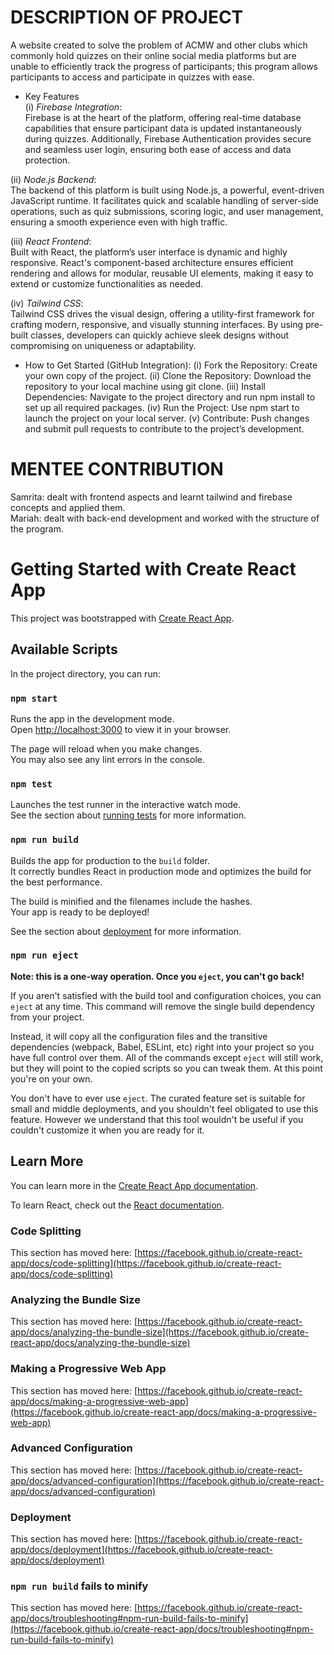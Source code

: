 
# DESCRIPTION OF PROJECT
A website created to solve the problem of ACMW and other clubs which commonly hold quizzes on their online social media platforms but are unable to efficiently track the progress of participants; this program allows participants to access and participate in quizzes with ease.

- Key Features <br>
(i) *Firebase Integration*:  
   Firebase is at the heart of the platform, offering real-time database capabilities that ensure participant data is updated instantaneously during quizzes. Additionally, Firebase Authentication provides secure and seamless user login, ensuring both ease of access and data protection.

(ii) *Node.js Backend*:  
   The backend of this platform is built using Node.js, a powerful, event-driven JavaScript runtime. It facilitates quick and scalable handling of server-side operations, such as quiz submissions, scoring logic, and user management, ensuring a smooth experience even with high traffic.

(iii) *React Frontend*:  
   Built with React, the platform’s user interface is dynamic and highly responsive. React's component-based architecture ensures efficient rendering and allows for modular, reusable UI elements, making it easy to extend or customize functionalities as needed.

(iv) *Tailwind CSS*:  
   Tailwind CSS drives the visual design, offering a utility-first framework for crafting modern, responsive, and visually stunning interfaces. By using pre-built classes, developers can quickly achieve sleek designs without compromising on uniqueness or adaptability.

- How to Get Started (GitHub Integration):
(i) Fork the Repository: Create your own copy of the project.
(ii) Clone the Repository: Download the repository to your local machine using git clone.
(iii) Install Dependencies: Navigate to the project directory and run npm install to set up all required packages.
(iv) Run the Project: Use npm start to launch the project on your local server.
(v) Contribute: Push changes and submit pull requests to contribute to the project’s development.

# MENTEE CONTRIBUTION
Samrita: dealt with frontend aspects and learnt tailwind and firebase concepts and applied them. <br>
Mariah: dealt with back-end development and worked with the structure of the program.

# Getting Started with Create React App

This project was bootstrapped with [Create React App](https://github.com/facebook/create-react-app).

## Available Scripts

In the project directory, you can run:

### `npm start`

Runs the app in the development mode.\
Open [http://localhost:3000](http://localhost:3000) to view it in your browser.

The page will reload when you make changes.\
You may also see any lint errors in the console.

### `npm test`

Launches the test runner in the interactive watch mode.\
See the section about [running tests](https://facebook.github.io/create-react-app/docs/running-tests) for more information.

### `npm run build`

Builds the app for production to the `build` folder.\
It correctly bundles React in production mode and optimizes the build for the best performance.

The build is minified and the filenames include the hashes.\
Your app is ready to be deployed!

See the section about [deployment](https://facebook.github.io/create-react-app/docs/deployment) for more information.

### `npm run eject`

**Note: this is a one-way operation. Once you `eject`, you can't go back!**

If you aren't satisfied with the build tool and configuration choices, you can `eject` at any time. This command will remove the single build dependency from your project.

Instead, it will copy all the configuration files and the transitive dependencies (webpack, Babel, ESLint, etc) right into your project so you have full control over them. All of the commands except `eject` will still work, but they will point to the copied scripts so you can tweak them. At this point you're on your own.

You don't have to ever use `eject`. The curated feature set is suitable for small and middle deployments, and you shouldn't feel obligated to use this feature. However we understand that this tool wouldn't be useful if you couldn't customize it when you are ready for it.

## Learn More

You can learn more in the [Create React App documentation](https://facebook.github.io/create-react-app/docs/getting-started).

To learn React, check out the [React documentation](https://reactjs.org/).

### Code Splitting

This section has moved here: [https://facebook.github.io/create-react-app/docs/code-splitting](https://facebook.github.io/create-react-app/docs/code-splitting)

### Analyzing the Bundle Size

This section has moved here: [https://facebook.github.io/create-react-app/docs/analyzing-the-bundle-size](https://facebook.github.io/create-react-app/docs/analyzing-the-bundle-size)

### Making a Progressive Web App

This section has moved here: [https://facebook.github.io/create-react-app/docs/making-a-progressive-web-app](https://facebook.github.io/create-react-app/docs/making-a-progressive-web-app)

### Advanced Configuration

This section has moved here: [https://facebook.github.io/create-react-app/docs/advanced-configuration](https://facebook.github.io/create-react-app/docs/advanced-configuration)

### Deployment

This section has moved here: [https://facebook.github.io/create-react-app/docs/deployment](https://facebook.github.io/create-react-app/docs/deployment)

### `npm run build` fails to minify

This section has moved here: [https://facebook.github.io/create-react-app/docs/troubleshooting#npm-run-build-fails-to-minify](https://facebook.github.io/create-react-app/docs/troubleshooting#npm-run-build-fails-to-minify)
